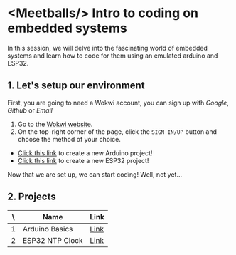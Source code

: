 # \<Meetballs/\> Intro to coding on embedded systems

In this session, we will delve into the fascinating world of embedded systems and learn how to code for them using an emulated arduino and ESP32.

## 1. Let's setup our environment

First, you are going to need a Wokwi account, you can sign up with *Google*, *Github* or *Email*

1. Go to the [Wokwi website](https://wokwi.com).
2. On the top-right corner of the page, click the `SIGN IN/UP` button and choose the method of your choice.

- [Click this link](https://wokwi.com/projects/new/arduino-uno) to create a new Arduino project!
- [Click this link](https://wokwi.com/projects/new/esp32) to create a new ESP32 project!

Now that we are set up, we can start coding! Well, not yet...

## 2. Projects

| \ | Name | Link |
| ----- | ----------- | ----------- |
| 1 | Arduino Basics | [Link](https://github.com/zinixyt/meetballs-embedded-workshop/blob/main/arduino-basics/README.md) |
| 2 | ESP32 NTP Clock | [Link](https://github.com/zinixyt/meetballs-embedded-workshop/blob/main/esp-ntp-clock/README.md) |
